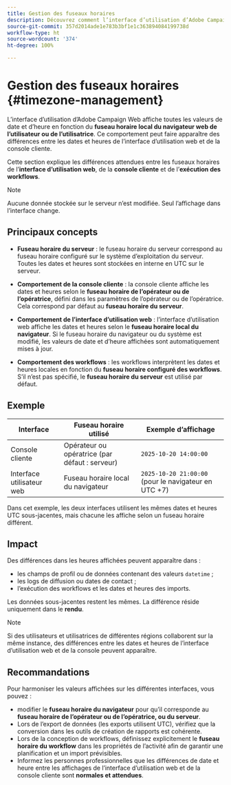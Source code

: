 ```yaml
---
title: Gestion des fuseaux horaires
description: Découvrez comment l’interface d’utilisation d’Adobe Campaign Web affiche les valeurs de date et d’heure en fonction du fuseau horaire du navigateur, de l’opérateur ou de l’opératrice, du workflow et du serveur.
source-git-commit: 357d2014ade1e783b3bf1e1c363894084199738d
workflow-type: ht
source-wordcount: '374'
ht-degree: 100%

---
```


# Gestion des fuseaux horaires {#timezone-management}

L’interface d’utilisation d’Adobe Campaign Web affiche toutes les valeurs de date et d’heure en fonction du **fuseau horaire local du navigateur web de l’utilisateur ou de l’utilisatrice**. Ce comportement peut faire apparaître des différences entre les dates et heures de l’interface d’utilisation web et de la console cliente.

Cette section explique les différences attendues entre les fuseaux horaires de l’**interface d’utilisation web**, de la **console cliente** et de l’**exécution des workflows**.

>[!NOTE]
>
>Aucune donnée stockée sur le serveur n’est modifiée. Seul l’affichage dans l’interface change.

## Principaux concepts

* **Fuseau horaire du serveur** : le fuseau horaire du serveur correspond au fuseau horaire configuré sur le système d’exploitation du serveur. Toutes les dates et heures sont stockées en interne en UTC sur le serveur.

* **Comportement de la console cliente** : la console cliente affiche les dates et heures selon le **fuseau horaire de l’opérateur ou de l’opératrice**, défini dans les paramètres de l’opérateur ou de l’opératrice. Cela correspond par défaut au **fuseau horaire du serveur**.

* **Comportement de l’interface d’utilisation web** : l’interface d’utilisation web affiche les dates et heures selon le **fuseau horaire local du navigateur**. Si le fuseau horaire du navigateur ou du système est modifié, les valeurs de date et d’heure affichées sont automatiquement mises à jour.

* **Comportement des workflows** : les workflows interprètent les dates et heures locales en fonction du **fuseau horaire configuré des workflows**. S’il n’est pas spécifié, le **fuseau horaire du serveur** est utilisé par défaut.

## Exemple

| Interface | Fuseau horaire utilisé | Exemple d’affichage |
|------------|----------------|-----------------|
| Console cliente | Opérateur ou opératrice (par défaut : serveur) | `2025-10-20 14:00:00` |
| Interface utilisateur web | Fuseau horaire local du navigateur | `2025-10-20 21:00:00` (pour le navigateur en UTC +7) |

Dans cet exemple, les deux interfaces utilisent les mêmes dates et heures UTC sous-jacentes, mais chacune les affiche selon un fuseau horaire différent.

## Impact

Des différences dans les heures affichées peuvent apparaître dans :

* les champs de profil ou de données contenant des valeurs `datetime` ;
* les logs de diffusion ou dates de contact ;
* l’exécution des workflows et les dates et heures des imports.

Les données sous-jacentes restent les mêmes. La différence réside uniquement dans le **rendu**.

>[!NOTE]
>
>Si des utilisateurs et utilisatrices de différentes régions collaborent sur la même instance, des différences entre les dates et heures de l’interface d’utilisation web et de la console peuvent apparaître.

## Recommandations

Pour harmoniser les valeurs affichées sur les différentes interfaces, vous pouvez :

* modifier le **fuseau horaire du navigateur** pour qu’il corresponde au **fuseau horaire de l’opérateur ou de l’opératrice, ou du serveur**.
* Lors de l’export de données (les exports utilisent UTC), vérifiez que la conversion dans les outils de création de rapports est cohérente.
* Lors de la conception de workflows, définissez explicitement le **fuseau horaire du workflow** dans les propriétés de l’activité afin de garantir une planification et un import prévisibles.
* Informez les personnes professionnelles que les différences de date et heure entre les affichages de l’interface d’utilisation web et de la console cliente sont **normales et attendues**.
